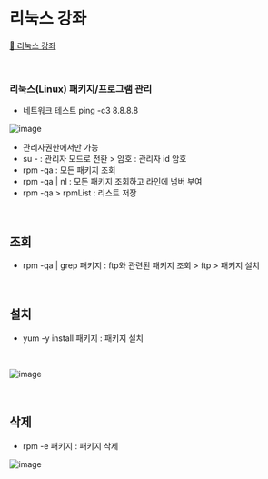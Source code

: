 # 리눅스 강좌
[:link: 리눅스 강좌 ](https://youtu.be/uRZr35xIBqg) 


<br>


### 리눅스(Linux) 패키지/프로그램 관리
* 네트워크 테스트 ping -c3 8.8.8.8

![image](https://user-images.githubusercontent.com/93310395/169319636-0df16f0b-6d70-48dc-affa-b3d84e52c57a.png)

* 관리자권한에서만 가능 
* su - : 관리자 모드로 전환 > 암호 : 관리자 id 암호
* rpm -qa : 모든 패키지 조회 
* rpm -qa | nl : 모든 패키지 조회하고 라인에 넘버 부여
* rpm -qa > rpmList : 리스트 저장

<br>

## 조회
* rpm -qa | grep 패키지 : ftp와 관련된 패키지 조회 > ftp > 패키지 설치 

<br>

## 설치
* yum -y install 패키지 : 패키지 설치 

<br>

![image](https://user-images.githubusercontent.com/93310395/169321244-b9e1b464-ea16-492b-b1b2-6fbf4e9226c3.png)

<br>

## 삭제

* rpm -e 패키지 : 패키지 삭제

![image](https://user-images.githubusercontent.com/93310395/169321646-b2477f02-f034-447f-b63d-e6a857a43974.png)




``` 